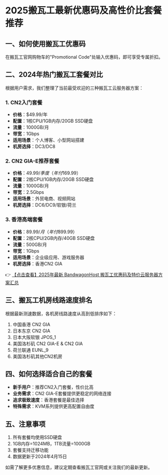 # 2025搬瓦工最新优惠码及高性价比套餐推荐

## 一、如何使用搬瓦工优惠码
在搬瓦工官网购物车的"Promotional Code"处输入优惠码，即可享受专属折扣。

## 二、2024年热门搬瓦工套餐对比
根据用户需求，我们整理了当前最受欢迎的三种搬瓦工云服务器方案：

### 1. CN2入门套餐
- **价格**：$49.99/年
- **配置**：1核CPU/1GB内存/20GB SSD硬盘
- **流量**：1000GB/月
- **带宽**：1Gbps
- **适用场景**：个人博客、小型网站搭建
- **机房选择**：DC3/DC8

### 2. CN2 GIA-E推荐套餐
- **价格**：$49.99/季度（年付$169.99）
- **配置**：2核CPU/1GB内存/20GB SSD硬盘
- **流量**：1000GB/月
- **带宽**：2.5Gbps
- **适用场景**：外贸电商、视频网站
- **机房选择**：DC6/DC9/软银/荷兰

### 3. 香港高端套餐
- **价格**：$89.99/月（年付$899.99）
- **配置**：2核CPU/2GB内存/40GB SSD硬盘
- **流量**：500GB/月
- **带宽**：1Gbps
- **适用场景**：企业级应用、游戏服务器
- **机房选择**：香港CN2 GIA

👉 [【点击查看】2025年最新 BandwagonHost 搬瓦工优惠码及特价云服务器方案汇总](https://bit.ly/banwagon)

## 三、搬瓦工机房线路速度排名
根据最新测速数据，各机房线路速度从高到低排序如下：

1. 中国香港 CN2 GIA
2. 日本东京 CN2 GIA
3. 日本大阪软银 JPOS_1
4. 美国洛杉矶 CN2 GIA-E & CN2 GIA
5. 荷兰联通 EUNL_9
6. 美国洛杉矶其他CN2机房

## 四、如何选择适合自己的套餐
- **新手用户**：推荐CN2入门套餐，性价比高
- **业务需求**：CN2 GIA-E套餐提供更稳定的网络连接
- **追求极致速度**：香港套餐是最佳选择
- **特殊需求**：KVM系列提供更高配置自由度

## 五、注意事项
1. 所有套餐均使用SSD硬盘
2. 1GB内存=1024MB，1TB流量=1000GB
3. 套餐支持迁移功能
4. 数据更新于2024年4月15日

如需了解更多优惠信息，建议定期查看搬瓦工官网或关注我们的最新更新。